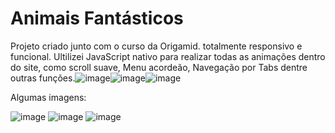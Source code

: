 # Animais Fantásticos
Projeto criado junto com o curso da Origamid. totalmente responsivo e funcional.
Ultilizei JavaScript nativo para realizar todas as animações dentro do site, como scroll suave, Menu acordeão, Navegação por Tabs dentre outras funções.![image](https://github.com/ViniciusItakura/AnimaisFantasticos/assets/76711375/fae414d2-6495-4cd4-9522-e0fd78a83e60)![image](https://github.com/ViniciusItakura/AnimaisFantasticos/assets/76711375/3ecf946e-bb1e-4b9e-9d26-0536995c8c7c)![image](https://github.com/ViniciusItakura/AnimaisFantasticos/assets/76711375/1aa14955-f208-402d-8310-21dc96d67c37)

Algumas imagens:

![image](https://github.com/ViniciusItakura/AnimaisFantasticos/assets/76711375/b214fbe6-c74e-45a0-9960-8997407b88fd)
![image](https://github.com/ViniciusItakura/AnimaisFantasticos/assets/76711375/5e6667d1-25ac-40f6-8a4a-bdf1b9c14b1b)
![image](https://github.com/ViniciusItakura/AnimaisFantasticos/assets/76711375/99b8cf30-db26-4b2d-af52-125d88e37c78)
